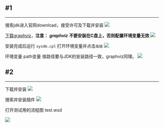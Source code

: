## #1
---
搜索jdk进入官网download，接受许可及下载并安装
![](https://i.postimg.cc/447CVFzv/2019-04-05-222706.png)

[下载graphviz](https://graphviz.gitlab.io/download/)，**注意：** ***graphviz*** **不要安装在C盘上，否则配置环境变量无效**
![](https://i.postimg.cc/g2qPf8j2/20190502035702.png)

安装完成后运行 `sysdm.cpl` 打开环境变量并点击`高级`
![](https://i.postimg.cc/pLcVPczm/2019-04-05-230724.png)

环境变量 path变量 值路径要与JDK的安装路径一致，graphviz同理。
![](https://i.postimg.cc/6QhKbHcj/2019-04-05-225827.png)

## #2
---
下载并安装
![](https://i.postimg.cc/htRCYKfs/2019-04-05-231436.png)

搜索并安装插件
![](https://i.postimg.cc/zXmhTjtb/2019-04-05-232113.png)  

打开测试用的流程图 test.wsd

![](https://i.postimg.cc/RVVTWGN7/2019-04-05-232614.png)

